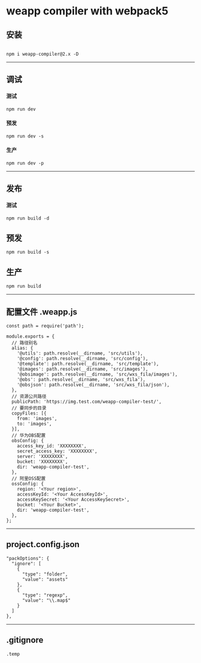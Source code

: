 # weapp compiler with webpack5

## 安装

```node

npm i weapp-compiler@2.x -D
```

---

## 调试

#### 测试

```node
npm run dev
```
#### 预发

```node
npm run dev -s
```
#### 生产

```node
npm run dev -p
```

---

## 发布

#### 测试

```node
npm run build -d
```
## 预发

```node
npm run build -s
```

## 生产

```node
npm run build
```

---

## 配置文件 .weapp.js

```node
const path = require('path');

module.exports = {
  // 路径别名
  alias: {
    '@utils': path.resolve(__dirname, 'src/utils'),
    '@config': path.resolve(__dirname, 'src/config'),
    '@template': path.resolve(__dirname, 'src/template'),
    '@images': path.resolve(__dirname, 'src/images'),
    '@obsimage': path.resolve(__dirname, 'src/wxs_fila/images'),
    '@obs': path.resolve(__dirname, 'src/wxs_fila'),
    '@obsjson': path.resolve(__dirname, 'src/wxs_fila/json'),
  },
  // 资源公共路径
  publicPath: 'https://img.test.com/weapp-compiler-test/',
  // 要同步的目录
  copyFiles: [{
    from: 'images',
    to: 'images',
  }],
  // 华为OBS配置
  obsConfig: {
    access_key_id: 'XXXXXXXX',
    secret_access_key: 'XXXXXXXX',
    server: 'XXXXXXXX',
    bucket: 'XXXXXXXX',
    dir: 'weapp-compiler-test',
  },
  // 阿里OSS配置
  ossConfig: {
    region: '<Your region>',
    accessKeyId: '<Your AccessKeyId>',
    accessKeySecret: '<Your AccessKeySecret>',
    bucket: '<Your Bucket>',
    dir: 'weapp-compiler-test',
  },
};
```

---

## project.config.json

```node
"packOptions": {
  "ignore": [
    {
      "type": "folder",
      "value": "assets"
    },
    {
      "type": "regexp",
      "value": "\\.map$"
    }
  ]
},
```
---

## .gitignore

```node
.temp
```
